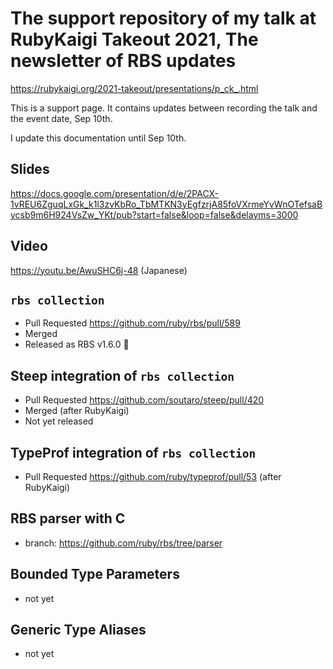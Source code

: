 The support repository of my talk at RubyKaigi Takeout 2021, The newsletter of RBS updates
==========

https://rubykaigi.org/2021-takeout/presentations/p_ck_.html

This is a support page. It contains updates between recording the talk and the event date, Sep 10th.

I update this documentation until Sep 10th.

## Slides

https://docs.google.com/presentation/d/e/2PACX-1vREU6ZguqLxGk_k1l3zvKbRo_TbMTKN3yEgfzrjA85foVXrmeYvWnOTefsaBycsb9m6H924VsZw_YKt/pub?start=false&loop=false&delayms=3000

## Video

https://youtu.be/AwuSHC6j-48 (Japanese)

## `rbs collection`

* Pull Requested https://github.com/ruby/rbs/pull/589
* Merged
* Released as RBS v1.6.0 🎉

## Steep integration of `rbs collection`

* Pull Requested https://github.com/soutaro/steep/pull/420
* Merged (after RubyKaigi)
* Not yet released

## TypeProf integration of `rbs collection`

* Pull Requested https://github.com/ruby/typeprof/pull/53 (after RubyKaigi)

## RBS parser with C

* branch: https://github.com/ruby/rbs/tree/parser

## Bounded Type Parameters

* not yet

## Generic Type Aliases

* not yet
